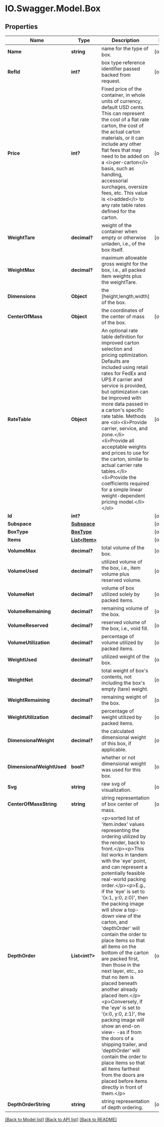 # IO.Swagger.Model.Box
## Properties

Name | Type | Description | Notes
------------ | ------------- | ------------- | -------------
**Name** | **string** | name for the type of box. | [optional] 
**RefId** | **int?** | box type reference identifier passed backed from request. | [optional] 
**Price** | **int?** | Fixed price of the container, in whole units of currency, default USD cents. This can represent the cost of a flat rate carton, the cost of the actual carton materials, or it can include any other flat fees that may need to be added on a &lt;i&gt;per-carton&lt;/i&gt; basis, such as handling, accessorial surchages, oversize fees, etc. This value is &lt;i&gt;added&lt;/i&gt; to any rate table rates defined for the carton. | [optional] 
**WeightTare** | **decimal?** | weight of the container when empty or otherwise unladen, i.e., of the box itself. | [optional] 
**WeightMax** | **decimal?** | maximum allowable gross weight for the box, i.e., all packed item weights plus the weightTare. | 
**Dimensions** | **Object** | the [height,length,width] of the box. | 
**CenterOfMass** | **Object** | the coordinates of the center of mass of the box. | [optional] 
**RateTable** | **Object** | An optional rate table definition for improved carton selection and pricing optimization. Defaults are included using retail rates for FedEx and UPS if carrier and service is provided, but optimization can be improved with more data passed in a carton&#39;s specific rate table. Methods are &lt;ol&gt;&lt;li&gt;Provide carrier, service, and zone.&lt;/li&gt;&lt;li&gt;Provide all acceptable weights and prices to use for the carton, similar to actual carrier rate tables.&lt;/li&gt;&lt;li&gt;Provide the coefficients required for a simple linear weight-dependent pricing model.&lt;/li&gt;&lt;/ol&gt; | [optional] 
**Id** | **int?** |  | [optional] 
**Subspace** | [**Subspace**](Subspace.md) |  | [optional] 
**BoxType** | [**BoxType**](BoxType.md) |  | [optional] 
**Items** | [**List&lt;Item&gt;**](Item.md) |  | [optional] 
**VolumeMax** | **decimal?** | total volume of the box. | [optional] 
**VolumeUsed** | **decimal?** | utilized volume of the box, i.e., item volume plus reserved volume. | [optional] 
**VolumeNet** | **decimal?** | volume of box utilized solely by packed items. | [optional] 
**VolumeRemaining** | **decimal?** | remaining volume of the box. | [optional] 
**VolumeReserved** | **decimal?** | reserved volume of the box, i.e., void fill. | [optional] 
**VolumeUtilization** | **decimal?** | percentage of volume utilized by packed items. | [optional] 
**WeightUsed** | **decimal?** | utilized weight of the box. | [optional] 
**WeightNet** | **decimal?** | total weight of box&#39;s contents, not including the box&#39;s empty (tare) weight. | [optional] 
**WeightRemaining** | **decimal?** | remaining weight of the box. | [optional] 
**WeightUtilization** | **decimal?** | percentage of weight utilized by packed items. | [optional] 
**DimensionalWeight** | **decimal?** | the calculated dimensional weight of this box, if applicable. | [optional] 
**DimensionalWeightUsed** | **bool?** | whether or not dimensional weight was used for this box. | [optional] 
**Svg** | **string** | raw svg of visualization. | [optional] 
**CenterOfMassString** | **string** | string representation of box center of mass. | [optional] 
**DepthOrder** | **List&lt;int?&gt;** | &lt;p&gt;sorted list of &#39;item.index&#39; values representing the ordering utilized by the render, back to front.&lt;/p&gt;&lt;p&gt;This list works in tandem with the &#39;eye&#39; point, and can represent a potentially feasible real-world packing order.&lt;/p&gt;&lt;p&gt;E.g., if the &#39;eye&#39; is set to &#39;{x:1, y:0, z:0}&#39;, then the packing image will show a top-down view of the carton, and &#39;depthOrder&#39; will contain the order to place items so that all items on the bottom of the carton are packed first, then those in the next layer, etc., so that no item is placed beneath another already placed item.&lt;/p&gt;&lt;p&gt;Conversely, if the &#39;eye&#39; is set to &#39;{x:0, y:0, z:1}&#39;, the packing image will show an end-on view- -as if from the doors of a shipping trailer, and &#39;depthOrder&#39; will contain the order to place items so that all items farthest from the doors are placed before items directly in front of them.&lt;/p&gt; | [optional] 
**DepthOrderString** | **string** | string representation of depth ordering. | [optional] 

[[Back to Model list]](../README.md#documentation-for-models) [[Back to API list]](../README.md#documentation-for-api-endpoints) [[Back to README]](../README.md)

